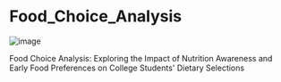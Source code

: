 # Food_Choice_Analysis
![image](https://github.com/aashok30/Food_Choice_Analysis/assets/101622691/729f0c2e-d8e4-4883-bb12-104fef58bba1)

Food Choice Analysis: Exploring the Impact of Nutrition Awareness and Early Food Preferences on College Students' Dietary Selections

